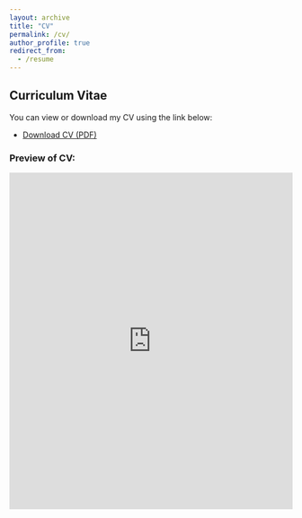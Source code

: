 ```yaml
---
layout: archive
title: "CV"
permalink: /cv/
author_profile: true
redirect_from:
  - /resume
---
```


<h2>Curriculum Vitae</h2>

<p>You can view or download my CV using the link below:</p>
<ul>
  <li><a href="https://anshuntai.github.io/anshun.tai/files/CV_AnShun.pdf" target="_blank">Download CV (PDF)</a></li>
</ul>

<h3>Preview of CV:</h3>
<iframe src="https://anshuntai.github.io/anshun.tai/files/CV_AnShun.pdf" style="width: 100%; height: 600px;" frameborder="0"></iframe>



